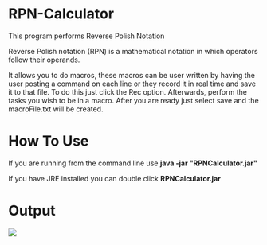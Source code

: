 # RPN-Calculator
This program performs Reverse Polish Notation

Reverse Polish notation (RPN) is a mathematical notation in which operators follow their operands.

It allows you to do macros, these macros can be user written by having the user posting a command on each line or they record it in real time and save it to that file. To do this just click the Rec option. Afterwards, perform the tasks you wish to be in a macro. After you are ready just select save and the macroFile.txt will be created.


# How To Use

If you are running from the command line use **java -jar "RPNCalculator.jar"**

If you have JRE installed you can double click **RPNCalculator.jar**

# Output
![](https://i.imgur.com/tDuqqNm.png)
